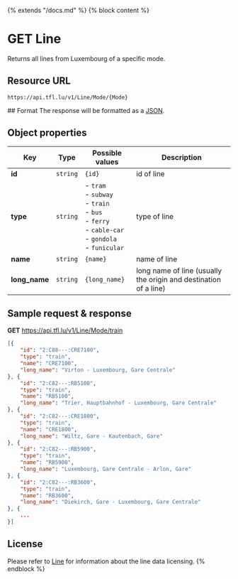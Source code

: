{% extends "/docs.md" %}
{% block content %}
# GET Line
Returns all lines from Luxembourg of a specific mode.

## Resource URL
    https://api.tfl.lu/v1/Line/Mode/{Mode}

## Format
The response will be formatted as a [JSON](https://en.wikipedia.org/wiki/JSON).

## Object properties
| Key           | Type      | Possible values | Description  |
| ------------- | --------- | --------------- | ------------ |
| **id**        | `string`  | `{id}`          | id of line   |
| **type**      | `string`  | - `tram`<br />- `subway`<br />- `train`<br />- `bus`<br />- `ferry`<br />- `cable-car`<br />- `gondola`<br />- `funicular` | type of line |
| **name**      | `string`  | `{name}`        | name of line |
| **long_name** | `string`  | `{long_name}`   | long name of line (usually the origin and destination of a line) |

## Sample request & response
**GET** https://api.tfl.lu/v1/Line/Mode/train
```json
[{
	"id": "2:C88---:CRE7100",
	"type": "train",
	"name": "CRE7100",
	"long_name": "Virton - Luxembourg, Gare Centrale"
}, {
	"id": "2:C82---:RB5100",
	"type": "train",
	"name": "RB5100",
	"long_name": "Trier, Hauptbahnhof - Luxembourg, Gare Centrale"
}, {
	"id": "2:C82---:CRE1800",
	"type": "train",
	"name": "CRE1800",
	"long_name": "Wiltz, Gare - Kautenbach, Gare"
}, {
	"id": "2:C82---:RB5900",
	"type": "train",
	"name": "RB5900",
	"long_name": "Luxembourg, Gare Centrale - Arlon, Gare"
}, {
	"id": "2:C82---:RB3600",
	"type": "train",
	"name": "RB3600",
	"long_name": "Diekirch, Gare - Luxembourg, Gare Centrale"
}, {
    ...
}]
```

## License
Please refer to [Line](/RESTAPIs/Line.md#license) for information about the line data licensing.
{% endblock %}
